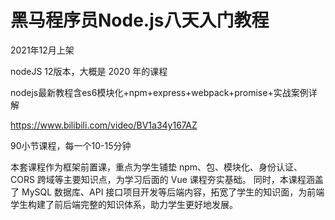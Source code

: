 # 黑马程序员Node.js八天入门教程

2021年12月上架

nodeJS 12版本，大概是 2020 年的课程

nodejs最新教程含es6模块化+npm+express+webpack+promise+实战案例详解

https://www.bilibili.com/video/BV1a34y167AZ

90小节课程，每一个10-15分钟

本套课程作为框架前置课，重点为学生铺垫 npm、包、模块化、身份认证、CORS 跨域等主要知识点，为学习后面的 Vue 课程夯实基础。 同时，本课程涵盖了 MySQL 数据库、API 接口项目开发等后端内容，拓宽了学生的知识面，为前端学生构建了前后端完整的知识体系，助力学生更好地发展。

